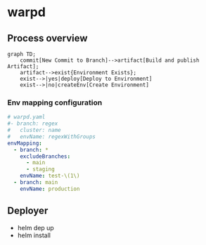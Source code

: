 # warpd

## Process overview

```mermaid
graph TD;
    commit[New Commit to Branch]-->artifact[Build and publish Artifact];
    artifact-->exist{Environment Exists};
    exist-->|yes|deploy[Deploy to Environment]
    exist-->|no|createEnv[Create Environment]
```

### Env mapping configuration
```yaml
# warpd.yaml
#- branch: regex
#   cluster: name
#   envName: regexWithGroups
envMapping:
  - branch: *
    excludeBranches:
      - main
      - staging
    envName: test-\(1\)  
  - branch: main
    envName: production
```

## Deployer
- helm dep up
- helm install
